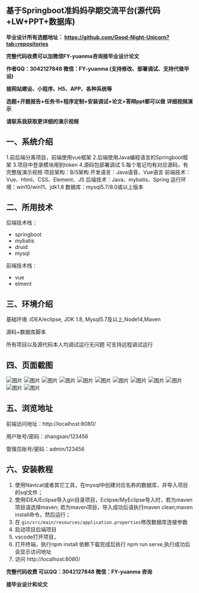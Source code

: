 ## 基于Springboot准妈妈孕期交流平台(源代码+LW+PPT+数据库)
**毕业设计所有选题地址： https://github.com/Good-Night-Unicorn?tab=repositories**

**完整代码收费可以加微信FY-yuanma咨询接毕业设计论文**

**作者QQ：3042127848 微信：FY-yuanma (支持修改、部署调试、支持代做毕设)**

**接网站建设、小程序、H5、APP、各种系统等**

**选题+开题报告+任务书+程序定制+安装调试+论文+答辩ppt都可以做**
**详细视频演示**

**请联系我获取更详细的演示视频**

## 一、系统介绍

1.前后端分离项目，前端使用vue框架
2.后端使用Java编程语言的Springboot框架
3.项目中登录模块用到token
4.源码包部署调试
5.每个笔记均有对应源码，有完整版演示视频
项目架构：B/S架构
开发语言：Java语音、Vue语言
前端技术：Vue、Html、CSS、Element、JS
后端技术：Java、mybatis、Spring
运行环境：win10/win11、jdk1.8
数据库：mysql5.7/8.0或以上版本

## 二、所用技术

后端技术栈：

- springboot
- mybatis
- druid
- mysql

前端技术栈：

- vue
- elment



## 三、环境介绍

基础环境 :IDEA/eclipse, JDK 1.8, Mysql5.7及以上,Node14,Maven

源码+数据库脚本

所有项目以及源代码本人均调试运行无问题 可支持远程调试运行

## 四、页面截图
![图片](https://github.com/user-attachments/assets/86a6ce16-ec7c-481d-ad5c-55fb13419084)
![图片](https://github.com/user-attachments/assets/1e13ecdf-2d8e-4607-ab0b-85f930640add)
![图片](https://github.com/user-attachments/assets/5ea4560d-7beb-4350-bd52-e637c9ae7f8b)
![图片](https://github.com/user-attachments/assets/cbf859d7-7499-4035-afc1-4af7e5ace5be)
![图片](https://github.com/user-attachments/assets/a16db737-5eba-463c-a29b-fae7ebc45239)
![图片](https://github.com/user-attachments/assets/6632b9f2-c4bb-49ea-99fc-ac6d8fb32721)
![图片](https://github.com/user-attachments/assets/50a23460-4a41-418a-9aae-f3b6a62434b2)
![图片](https://github.com/user-attachments/assets/7a2754c2-ab40-426d-b6d7-f39e4be3ff66)
![图片](https://github.com/user-attachments/assets/e6d0baf7-ef83-4895-adb5-326a5daa5823)
![图片](https://github.com/user-attachments/assets/e6b4a101-caa6-490f-8ad9-8ea8cc701a3c)
![图片](https://github.com/user-attachments/assets/d8b41f90-18fc-4e2f-92b2-4ea4bb45a71e)
![图片](https://github.com/user-attachments/assets/3f51729c-3829-45bc-86a5-f5f986cf6adf)



## 五、浏览地址

前端访问地址：http://localhost:8080/

用户账号/密码：zhangsan/123456

管理员账号/密码：admin/123456  

## 六、安装教程

1. 使用Navicat或者其它工具，在mysql中创建对应名称的数据库，并导入项目的sql文件；
2. 使用IDEA/Eclipse导入gin目录项目，Eclipse/MyEclipse导入时，若为maven项目请选择maven;
   若为maven项目，导入成功后请执行maven clean;maven install命令，然后运行；
3. 在 `gin/src/main/resources/application.properties`修改数据库连接参数
4. 启动项目后端项目 
5. vscode打开项目，
6. 打开终端，执行npm install 依赖下载完成后执行 npm run serve,执行成功后会显示访问地址
7. 访问  http://localhost:8080/

**完整代码收费  可以QQ：3042127848 微信：FY-yuanma 咨询**

**接毕业设计和论文**
